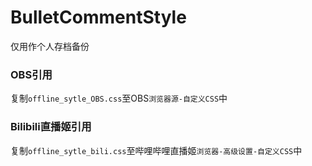 # BulletCommentStyle

仅用作个人存档备份

### OBS引用

复制`offline_sytle_OBS.css`至OBS`浏览器源-自定义CSS`中

### Bilibili直播姬引用

复制`offline_sytle_bili.css`至哔哩哔哩直播姬`浏览器-高级设置-自定义CSS`中